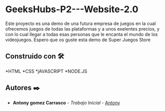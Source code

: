 # GeeksHubs-P2---Website-2.0

Este proyecto es una demo de una futura empresa de juegos en la cual ofrecemos juegos de todas las plataformas y a unos exelentes precios,
y con lo cual llegar a todas esas personas que le encanta el mundo de los videojuegos. Espero que os guste esta demo de Super Juegos Store


## Construido con 🛠️

*HTML
*CSS
*jAVASCRIPT
*NODE.JS


## Autores ✒️


* **Antony gomez Carrasco** - *Trabajo Inicial* - [Antony](https://github.com/antony0110)
